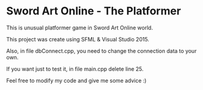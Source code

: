 # Sword Art Online - The Platformer
This is unusual platformer game in Sword Art Online world. 

  This project was create using SFML & Visual Studio 2015. 
  
  Also, in file dbConnect.cpp, you need to change the connection data to your own.
  
  If you want just to test it, in file main.cpp delete line 25.
  
  Feel free to modify my code and give me some advice :)

